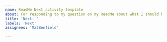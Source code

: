 ```yaml
---
name: ReadMe Next activity template
about: For responding to my question on my ReadMe about what I should be doing next.
title: 'Next: '
labels: 'Next'
assignees: 'MatBenfield'

---
```




